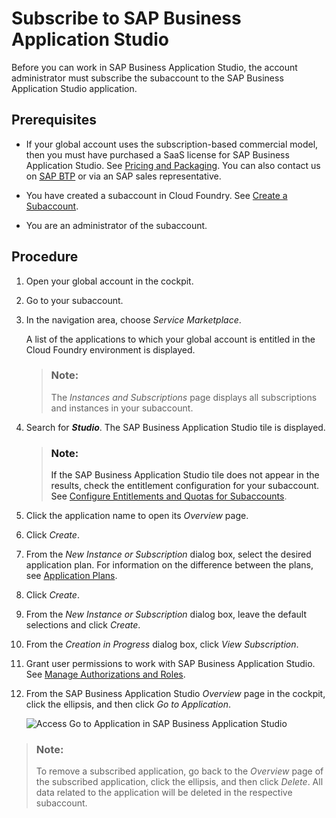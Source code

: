 <!-- loio6331319fd9ea4f0ea5331e21df329539 -->

# Subscribe to SAP Business Application Studio

Before you can work in SAP Business Application Studio, the account administrator must subscribe the subaccount to the SAP Business Application Studio application.



<a name="loio6331319fd9ea4f0ea5331e21df329539__section_vdm_nmz_tkb"/>

## Prerequisites

-   If your global account uses the subscription-based commercial model, then you must have purchased a SaaS license for SAP Business Application Studio. See [Pricing and Packaging](https://www.sap.com/products/cloud-platform/pricing.html). You can also contact us on [SAP BTP](https://cloudplatform.sap.com/index.html) or via an SAP sales representative.

-   You have created a subaccount in Cloud Foundry. See [Create a Subaccount](https://help.sap.com/viewer/65de2977205c403bbc107264b8eccf4b/Cloud/en-US/05280a123d3044ae97457a25b3013918.html).

-   You are an administrator of the subaccount.




<a name="loio6331319fd9ea4f0ea5331e21df329539__section_ajs_4mz_tkb"/>

## Procedure

1.  Open your global account in the cockpit.
2.  Go to your subaccount.
3.  In the navigation area, choose *Service Marketplace*.

    A list of the applications to which your global account is entitled in the Cloud Foundry environment is displayed.

    > ### Note:  
    > The *Instances and Subscriptions* page displays all subscriptions and instances in your subaccount.

4.  Search for ***Studio***. The SAP Business Application Studio tile is displayed.

    > ### Note:  
    > If the SAP Business Application Studio tile does not appear in the results, check the entitlement configuration for your subaccount. See [Configure Entitlements and Quotas for Subaccounts](https://help.sap.com/viewer/65de2977205c403bbc107264b8eccf4b/Cloud/en-US/5ba357b4fa1e4de4b9fcc4ae771609da.html).

5.  Click the application name to open its *Overview* page.
6.  Click *Create*.
7.  From the *New Instance or Subscription* dialog box, select the desired application plan. For information on the difference between the plans, see [Application Plans](Application_Plans_2c72917.md).
8.  Click *Create*.
9.  From the *New Instance or Subscription* dialog box, leave the default selections and click *Create*.
10. From the *Creation in Progress* dialog box, click *View Subscription*.
11. Grant user permissions to work with SAP Business Application Studio. See [Manage Authorizations and Roles](Manage_Authorizations_and_Roles_01e69c5.md).
12. From the SAP Business Application Studio *Overview* page in the cockpit, click the ellipsis, and then click *Go to Application*.

    ![Access Go to Application in SAP Business Application Studio](images/Go_to_Application_7223fda.png)


> ### Note:  
> To remove a subscribed application, go back to the *Overview* page of the subscribed application, click the ellipsis, and then click *Delete*. All data related to the application will be deleted in the respective subaccount.


